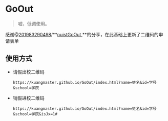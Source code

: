 # GoOut

> 嘘，低调使用。

感谢@[201983290498](https://github.com/201983290498)/**[nuistGoOut ](https://github.com/201983290498/nuistGoOut)**的分享，在此基础上更新了二维码的申请表单

## 使用方式

- 请假出校二维码

  `https://kuangmaster.github.io/GoOut/index.html?name=姓名&id=学号&school=学院`

- 销假进校二维码

  `https://kuangmaster.github.io/GoOut/index.html?name=姓名&id=学号&school=学院&isJx=1#`
